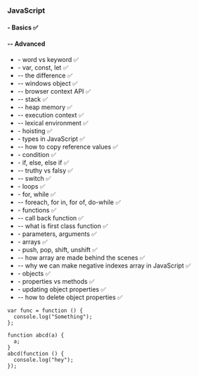 ### JavaScript

#### \- Basics ✅

#### -- Advanced

- \- word vs keyword ✅
- \- var, const, let ✅
- -- the difference ✅
- -- windows object ✅
- -- browser context API ✅
- -- stack ✅
- -- heap memory ✅
- -- execution context ✅
- -- lexical environment ✅
- \- hoisting ✅
- \- types in JavaScript ✅
- -- how to copy reference values ✅
- \- condition ✅
- \- if, else, else if ✅
- -- truthy vs falsy ✅
- -- switch ✅
- \- loops ✅
- \- for, while ✅
- -- foreach, for in, for of, do-while ✅
- \- functions ✅
- -- call back function ✅
- -- what is first class function ✅
- \- parameters, arguments ✅
- \- arrays ✅
- \- push, pop, shift, unshift ✅
- -- how array are made behind the scenes ✅
- -- why we can make negative indexes array in JavaScript ✅
- \- objects ✅
- \- properties vs methods ✅
- \- updating object properties ✅
- -- how to delete object properties ✅

```
var func = function () {
  console.log("Something");
};

function abcd(a) {
  a;
}
abcd(function () {
  console.log("hey");
});
```
